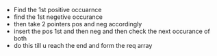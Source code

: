 * Find the 1st positive occuarnce
* find the 1st negetive occurance
* then take 2 pointers pos and neg accordingly
* insert the pos 1st and then neg and then check the next occurance of both
* do this till u reach the end and form the req array